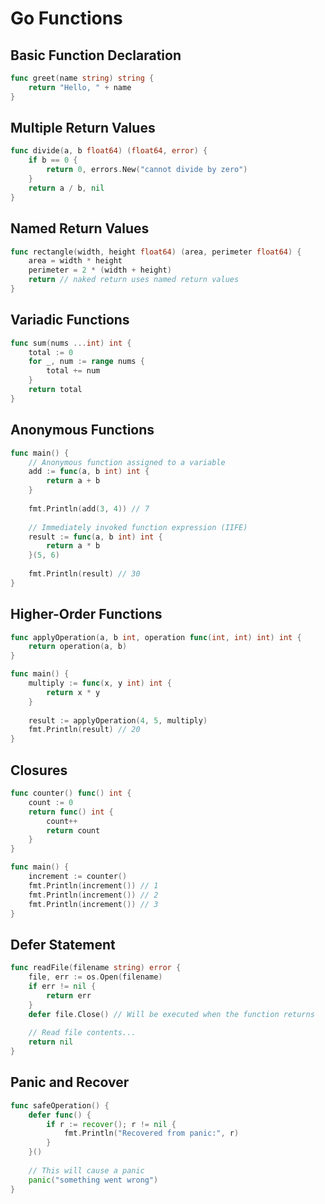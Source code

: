 # Go Functions

## Basic Function Declaration

```go
func greet(name string) string {
    return "Hello, " + name
}
```

## Multiple Return Values

```go
func divide(a, b float64) (float64, error) {
    if b == 0 {
        return 0, errors.New("cannot divide by zero")
    }
    return a / b, nil
}
```

## Named Return Values

```go
func rectangle(width, height float64) (area, perimeter float64) {
    area = width * height
    perimeter = 2 * (width + height)
    return // naked return uses named return values
}
```

## Variadic Functions

```go
func sum(nums ...int) int {
    total := 0
    for _, num := range nums {
        total += num
    }
    return total
}
```

## Anonymous Functions

```go
func main() {
    // Anonymous function assigned to a variable
    add := func(a, b int) int {
        return a + b
    }
    
    fmt.Println(add(3, 4)) // 7
    
    // Immediately invoked function expression (IIFE)
    result := func(a, b int) int {
        return a * b
    }(5, 6)
    
    fmt.Println(result) // 30
}
```

## Higher-Order Functions

```go
func applyOperation(a, b int, operation func(int, int) int) int {
    return operation(a, b)
}

func main() {
    multiply := func(x, y int) int {
        return x * y
    }
    
    result := applyOperation(4, 5, multiply)
    fmt.Println(result) // 20
}
```

## Closures

```go
func counter() func() int {
    count := 0
    return func() int {
        count++
        return count
    }
}

func main() {
    increment := counter()
    fmt.Println(increment()) // 1
    fmt.Println(increment()) // 2
    fmt.Println(increment()) // 3
}
```

## Defer Statement

```go
func readFile(filename string) error {
    file, err := os.Open(filename)
    if err != nil {
        return err
    }
    defer file.Close() // Will be executed when the function returns
    
    // Read file contents...
    return nil
}
```

## Panic and Recover

```go
func safeOperation() {
    defer func() {
        if r := recover(); r != nil {
            fmt.Println("Recovered from panic:", r)
        }
    }()
    
    // This will cause a panic
    panic("something went wrong")
}
```
